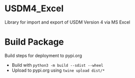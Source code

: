 # USDM4_Excel

Library for import and export of USDM Version 4 via MS Excel

# Build Package

Build steps for deployment to pypi.org

- Build with `python3 -m build --sdist --wheel`
- Upload to pypi.org using `twine upload dist/*`
